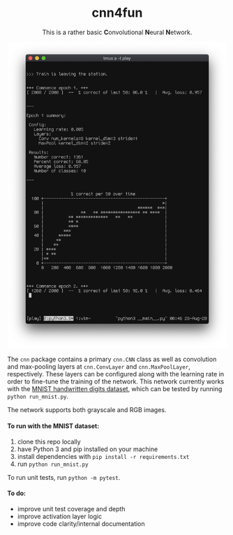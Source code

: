 <div align="center">
  <h1>cnn4fun</h1>
  <p>This is a rather basic <b>C</b>onvolutional <b>N</b>eural <b>N</b>etwork.</p>
</div>

<div align="center">
  <img src="https://github.com/jaredgorski/cnn4fun/raw/master/.media/screenshot.png" width="600" />
</div>

The `cnn` package contains a primary `cnn.CNN` class as well as convolution and max-pooling layers at `cnn.ConvLayer` and `cnn.MaxPoolLayer`, respectively. These layers can be configured along with the learning rate in order to fine-tune the training of the network. This network currently works with the [MNIST handwritten digits dataset](http://yann.lecun.com/exdb/mnist/), which can be tested by running `python run_mnist.py`.

The network supports both grayscale and RGB images.

#### To run with the MNIST dataset:
1. clone this repo locally
2. have Python 3 and pip installed on your machine
3. install dependencies with `pip install -r requirements.txt`
4. run `python run_mnist.py`

To run unit tests, run `python -m pytest`.

#### To do:
- improve unit test coverage and depth
- improve activation layer logic
- improve code clarity/internal documentation
